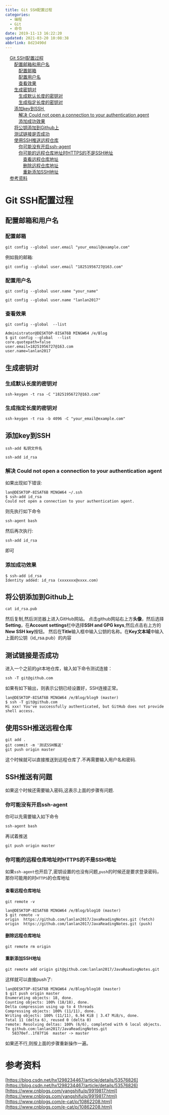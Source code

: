 ```yaml
---
title: Git SSH配置过程
categories: 
  - 编程
  - Git
  - 命令
date: 2019-11-13 16:22:20
updated: 2021-03-20 10:08:38
abbrlink: 8d23490d
---
```

<div id='my_toc'><a href="/blog/8d23490d/#Git-SSH配置过程" class="header_1">Git SSH配置过程</a>&nbsp;<br><a href="/blog/8d23490d/#配置邮箱和用户名" class="header_2">配置邮箱和用户名</a>&nbsp;<br><a href="/blog/8d23490d/#配置邮箱" class="header_3">配置邮箱</a>&nbsp;<br><a href="/blog/8d23490d/#配置用户名" class="header_3">配置用户名</a>&nbsp;<br><a href="/blog/8d23490d/#查看效果" class="header_3">查看效果</a>&nbsp;<br><a href="/blog/8d23490d/#生成密钥对" class="header_2">生成密钥对</a>&nbsp;<br><a href="/blog/8d23490d/#生成默认长度的密钥对" class="header_3">生成默认长度的密钥对</a>&nbsp;<br><a href="/blog/8d23490d/#生成指定长度的密钥对" class="header_3">生成指定长度的密钥对</a>&nbsp;<br><a href="/blog/8d23490d/#添加key到SSH" class="header_2">添加key到SSH </a>&nbsp;<br><a href="/blog/8d23490d/#解决-Could-not-open-a-connection-to-your-authentication-agent" class="header_3">解决 Could not open a connection to your authentication agent</a>&nbsp;<br><a href="/blog/8d23490d/#添加成功效果" class="header_3">添加成功效果</a>&nbsp;<br><a href="/blog/8d23490d/#将公钥添加到Github上" class="header_2">将公钥添加到Github上</a>&nbsp;<br><a href="/blog/8d23490d/#测试链接是否成功" class="header_2">测试链接是否成功</a>&nbsp;<br><a href="/blog/8d23490d/#使用SSH推送远程仓库" class="header_2">使用SSH推送远程仓库</a>&nbsp;<br><a href="/blog/8d23490d/#你可能没有开启ssh-agent" class="header_3">你可能没有开启ssh-agent</a>&nbsp;<br><a href="/blog/8d23490d/#你可能的远程仓库地址时HTTPS的不是SSH地址" class="header_3">你可能的远程仓库地址时HTTPS的不是SSH地址</a>&nbsp;<br><a href="/blog/8d23490d/#查看远程仓库地址" class="header_4">查看远程仓库地址</a>&nbsp;<br><a href="/blog/8d23490d/#删除远程仓库地址" class="header_4">删除远程仓库地址</a>&nbsp;<br><a href="/blog/8d23490d/#重新添加SSH地址" class="header_4">重新添加SSH地址</a>&nbsp;<br><a href="/blog/8d23490d/#参考资料" class="header_1">参考资料</a>&nbsp;<br></div>
<style>.header_1{margin-left: 1em;}.header_2{margin-left: 2em;}.header_3{margin-left: 3em;}.header_4{margin-left: 4em;}.header_5{margin-left: 5em;}.header_6{margin-left: 6em;}</style>
<!--more-->
<script>if (navigator.platform.search('arm')==-1){document.getElementById('my_toc').style.display = 'none';}var e,p = document.getElementsByTagName('p');while (p.length>0) {e = p[0];e.parentElement.removeChild(e);}</script>

<!--end-->
# Git SSH配置过程
## 配置邮箱和用户名
### 配置邮箱
```shell
git config --global user.email "your_email@example.com"
```
例如我的邮箱:
```shell
git config --global user.email "18251956727@163.com"
```
### 配置用户名
```shell
git config --global user.name "your_name"
```
```shell
git config --global user.name "lanlan2017"
```
### 查看效果
```shell
git config --global  --list
```
```shell
Administrator@DESKTOP-8ISAT6B MINGW64 /e/Blog
$ git config --global  --list
core.quotepath=false
user.email=18251956727@163.com
user.name=lanlan2017
```
## 生成密钥对
### 生成默认长度的密钥对
```shell
ssh-keygen -t rsa -C "18251956727@163.com"
```
### 生成指定长度的密钥对
```shell
ssh-keygen -t rsa -b 4096 -C "your_email@example.com"
```
## 添加key到SSH 
```shell
ssh-add 私钥文件名
```
```shell
ssh-add id_rsa
```
### 解决 Could not open a connection to your authentication agent
如果出现如下错误:
```shell
lan@DESKTOP-8ISAT6B MINGW64 ~/.ssh
$ ssh-add id_rsa
Could not open a connection to your authentication agent.
```
则先执行如下命令
```shell
ssh-agent bash
```
然后再次执行:
```shell
ssh-add id_rsa
```
即可
### 添加成功效果
```shell
$ ssh-add id_rsa
Identity added: id_rsa (xxxxxxx@xxxx.com)
```
## 将公钥添加到Github上
```shell
cat id_rsa.pub
```
然后复制,然后浏览器上进入GitHub网站。
点击github网站右上方**头像**，然后选择**Setting**，在**Account settings**栏中选择**SSH and GPG keys**,然后点击右上方的**New SSH key**按钮。
然后在**Title**输入框中输入公钥的名称。在**Key文本域**中输入上面的公钥（id_rsa.pub）的内容
## 测试链接是否成功
进入一个之前的git本地仓库，输入如下命令测试连接：
```shell
ssh -T git@github.com
```
如果有如下输出，则表示公钥已经设置好，SSH连接正常。
```shell
lan@DESKTOP-8ISAT6B MINGW64 /e/Blog/blog9 (master)
$ ssh -T git@github.com
Hi xxx! You've successfully authenticated, but GitHub does not provide shell access.
```
## 使用SSH推送远程仓库
```shell
git add .
git commit -m '测试SSH推送'
git push origin master
```
这个时候就可以直接推送到远程仓库了.不再需要输入用户名和密码.
## SSH推送有问题
如果这个时候还需要输入密码,这表示上面的步骤有问题.
### 你可能没有开启ssh-agent
你可以先需要输入如下命令
```shell
ssh-agent bash
```
再试着推送
```java
git push origin master
```
### 你可能的远程仓库地址时HTTPS的不是SSH地址
如果`ssh-agent`也开启了,密钥设置的也没有问题,`push`的时候还是要求登录密码，那你可能用的时`HTTPS`的仓库地址
#### 查看远程仓库地址
```shell
git remote -v
```
```shell
lan@DESKTOP-8ISAT6B MINGW64 /e/Blog/blog10 (master)
$ git remote -v
origin  https://github.com/lanlan2017/JavaReadingNotes.git (fetch)
origin  https://github.com/lanlan2017/JavaReadingNotes.git (push)
```
#### 删除远程仓库地址
```shell
git remote rm origin
```
#### 重新添加SSH地址
```shell
git remote add origin git@github.com:lanlan2017/JavaReadingNotes.git
```
这样就可以直接push了:
```shell
lan@DESKTOP-8ISAT6B MINGW64 /e/Blog/blog10 (master)
$ git push origin master
Enumerating objects: 18, done.
Counting objects: 100% (18/18), done.
Delta compression using up to 4 threads
Compressing objects: 100% (11/11), done.
Writing objects: 100% (11/11), 6.94 KiB | 3.47 MiB/s, done.
Total 11 (delta 6), reused 0 (delta 0)
remote: Resolving deltas: 100% (6/6), completed with 6 local objects.
To github.com:lanlan2017/JavaReadingNotes.git
   58370ef..1f87f16  master -> master

```
如果还不行,则按上面的步骤重新操作一遍。

# 参考资料
[https://blog.csdn.net/hx1298234467/article/details/53576826](https://blog.csdn.net/hx1298234467/article/details/53576826)
[https://www.cnblogs.com/yangshifu/p/9919817.html](https://www.cnblogs.com/yangshifu/p/9919817.html)
[https://www.cnblogs.com/e-cat/p/10862208.html](https://www.cnblogs.com/e-cat/p/10862208.html)
